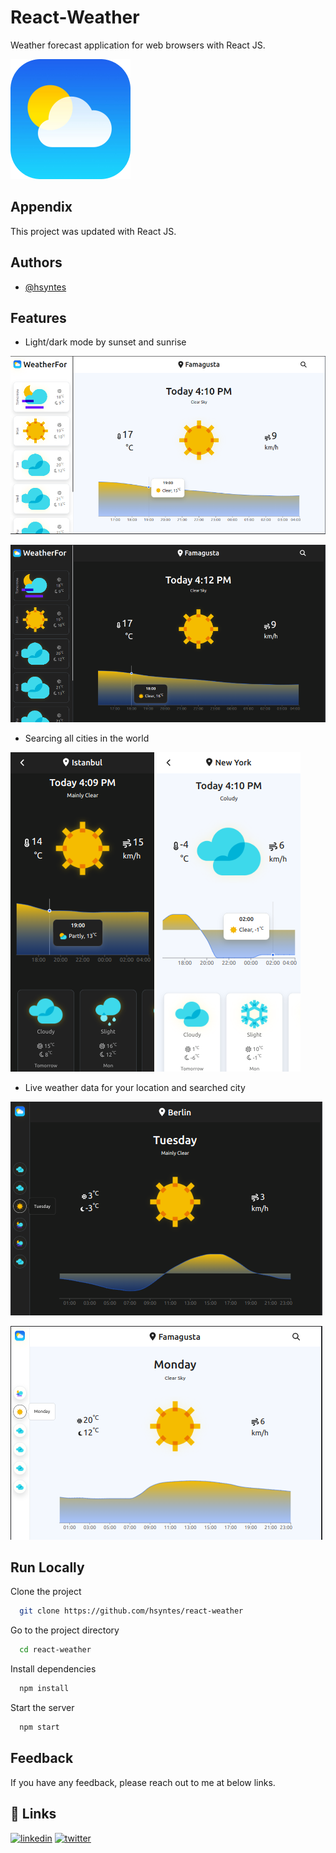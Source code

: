 # React-Weather

Weather forecast application for web browsers with React JS.

![logo](/public/logo192.png)

## Appendix

This project was updated with React JS.

## Authors

- [@hsyntes](https://www.github.com/hsyntes)

## Features

- Light/dark mode by sunset and sunrise

![App Screenshot](./src/screenshots/desktop-view-light.png)

![App Screenshot](./src/screenshots/desktop-view-dark.png)

- Searcing all cities in the world

![App Screenshot](./src/screenshots/mobile-view-dark-search.png) ![App Screenshot](./src/screenshots/mobile-view-light-search.png)

- Live weather data for your location and searched city

![App Screenshot](./src/screenshots/tablet-view-dark.png)

![App Screenshot](./src/screenshots/tablet-view-light.png)

## Run Locally

Clone the project

```bash
  git clone https://github.com/hsyntes/react-weather
```

Go to the project directory

```bash
  cd react-weather
```

Install dependencies

```bash
  npm install
```

Start the server

```bash
  npm start
```

## Feedback

If you have any feedback, please reach out to me at below links.

## 🔗 Links

[![linkedin](https://img.shields.io/badge/linkedin-0A66C2?style=for-the-badge&logo=linkedin&logoColor=white)](https://www.linkedin.com/in/hsyntes)
[![twitter](https://img.shields.io/badge/twitter-1DA1F2?style=for-the-badge&logo=twitter&logoColor=white)](https://twitter.com/hsyntes)
